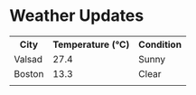 # Weather Updates

<!-- WEATHER-UPDATE-START -->
<table><tr><th>City</th><th>Temperature (°C)</th><th>Condition</th></tr><tr><td>Valsad</td><td>27.4</td><td>Sunny</td></tr><tr><td>Boston</td><td>13.3</td><td>Clear</td></tr><tr><td></td><td></td><td></td></tr></table>
<!-- WEATHER-UPDATE-END -->
